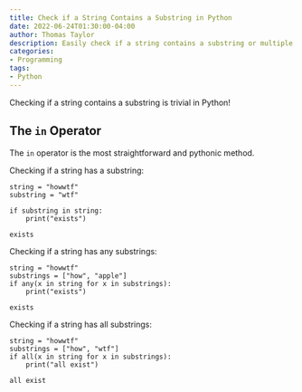 ```yaml
---
title: Check if a String Contains a Substring in Python
date: 2022-06-24T01:30:00-04:00
author: Thomas Taylor
description: Easily check if a string contains a substring or multiple substrings in Python.
categories:
- Programming
tags:
- Python
---
```


Checking if a string contains a substring is trivial in Python!

## The `in` Operator

The `in` operator is the most straightforward and pythonic method.

Checking if a string has a substring:

```python3
string = "howwtf"
substring = "wtf"

if substring in string:
    print("exists")
```

```text
exists
```

Checking if a string has any substrings:

```python3
string = "howwtf"
substrings = ["how", "apple"]
if any(x in string for x in substrings):
    print("exists")
```

```text
exists
```

Checking if a string has all substrings:

```python3
string = "howwtf"
substrings = ["how", "wtf"]
if all(x in string for x in substrings):
    print("all exist")
```

```text
all exist
```
